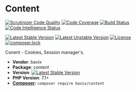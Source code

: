 # Content

[![Scrutinizer Code Quality](https://scrutinizer-ci.com/g/bavix/content/badges/quality-score.png?b=master)](https://scrutinizer-ci.com/g/bavix/content/?branch=master)
[![Code Coverage](https://scrutinizer-ci.com/g/bavix/content/badges/coverage.png?b=master)](https://scrutinizer-ci.com/g/bavix/content/?branch=master)
[![Build Status](https://scrutinizer-ci.com/g/bavix/content/badges/build.png?b=master)](https://scrutinizer-ci.com/g/bavix/content/build-status/master)
[![Code Intelligence Status](https://scrutinizer-ci.com/g/bavix/content/badges/code-intelligence.svg?b=master)](https://scrutinizer-ci.com/code-intelligence)

[![Latest Stable Version](https://poser.pugx.org/bavix/content/v/stable)](https://packagist.org/packages/bavix/content)
[![Latest Unstable Version](https://poser.pugx.org/bavix/content/v/unstable)](https://packagist.org/packages/bavix/content)
[![License](https://poser.pugx.org/bavix/content/license)](https://packagist.org/packages/bavix/content)
[![composer.lock](https://poser.pugx.org/bavix/content/composerlock)](https://packagist.org/packages/bavix/content)

Conent - Cookies, Session manager's.

* **Vendor**: bavix
* **Package**: content
* **Version**: [![Latest Stable Version](https://poser.pugx.org/bavix/content/v/stable)](https://packagist.org/packages/bavix/content)
* **PHP Version**: 7.1+ 
* **[Composer](https://getcomposer.org/):** `composer require bavix/content`
